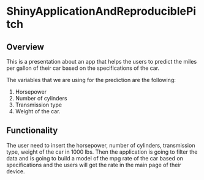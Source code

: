 # ShinyApplicationAndReproduciblePitch


## Overview

This is a presentation about an app that helps the users to predict the miles per gallon of their car based on the specifications of the car.

The variables that we are using for the prediction are the following:

1. Horsepower
2. Number of cylinders
3. Transmission type 
4. Weight of the car.


## Functionality

The user need to insert the horsepower, number of cylinders, transmission type, weight of the car in 1000 lbs. Then the application is going to filter the data and is going to build a model of the mpg rate of the car based on specifications and the users will get the rate in the main page of their device.
